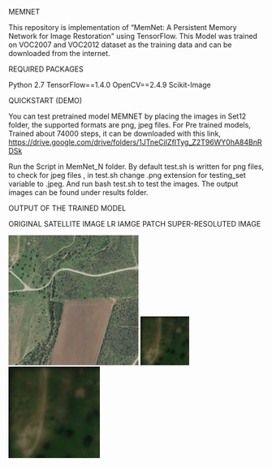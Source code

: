 MEMNET

This repository is implementation of “MemNet: A Persistent Memory Network for Image Restoration" using TensorFlow.
This Model was trained on VOC2007 and VOC2012 dataset as the training data and can be downloaded from the internet. 

REQUIRED PACKAGES

Python 2.7
TensorFlow==1.4.0
OpenCV==2.4.9
Scikit-Image

QUICKSTART (DEMO)

You can test pretrained model MEMNET by placing the images in Set12 folder, the supported formats are png, jpeg files. For Pre trained models, Trained about 74000 steps, it can be downloaded with this link, https://drive.google.com/drive/folders/1JTneCiIZfITyg_Z2T96WY0hA84BnRDSk 

Run the Script in MemNet_N folder. By default test.sh is written for png files, to check for jpeg files , in test.sh change .png extension for testing_set variable to .jpeg. And run bash test.sh to test the images.
The output images can be found under results folder.

OUTPUT OF THE TRAINED MODEL 

ORIGINAL SATELLITE IMAGE   <t>LR IAMGE PATCH</t>    	                 SUPER-RESOLUTED IMAGE	

<img src="Set12/HR/HR_rural_crop1.png" alt="alt text" width="256" height="256"> <img src="Set12/rural1_GSD1_D10_SNR1.png" alt="alt text" width="96" height="96"> <img src="results/rural1_GSD1_D10_SNR1.png" alt="alt text" width="180" height="180">
 


